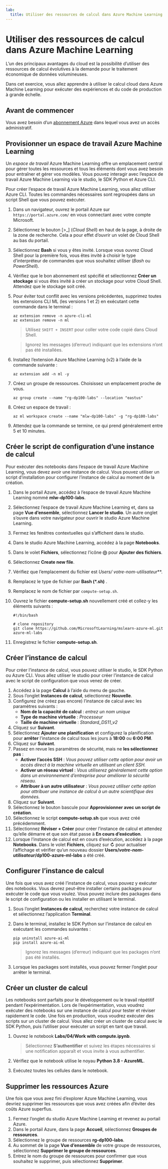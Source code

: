 ```yaml
---
lab:
  title: Utiliser des ressources de calcul dans Azure Machine Learning
---
```


# Utiliser des ressources de calcul dans Azure Machine Learning

L’un des principaux avantages du cloud est la possibilité d’utiliser des ressources de calcul évolutives à la demande pour le traitement économique de données volumineuses.

Dans cet exercice, vous allez apprendre à utiliser le calcul cloud dans Azure Machine Learning pour exécuter des expériences et du code de production à grande échelle.

## Avant de commencer

Vous avez besoin d’un [abonnement Azure](https://azure.microsoft.com/free?azure-portal=true) dans lequel vous avez un accès administratif.

## Provisionner un espace de travail Azure Machine Learning

Un *espace de travail* Azure Machine Learning offre un emplacement central pour gérer toutes les ressources et tous les éléments dont vous avez besoin pour entraîner et gérer vos modèles. Vous pouvez interagir avec l’espace de travail Azure Machine Learning via le studio, le SDK Python et Azure CLI.

Pour créer l’espace de travail Azure Machine Learning, vous allez utiliser Azure CLI. Toutes les commandes nécessaires sont regroupées dans un script Shell que vous pouvez exécuter.

1. Dans un navigateur, ouvrez le portail Azure sur `https://portal.azure.com/` en vous connectant avec votre compte Microsoft.
1. Sélectionnez le bouton \[>_] (*Cloud Shell*) en haut de la page, à droite de la zone de recherche. Cela a pour effet d’ouvrir un volet de Cloud Shell au bas du portail.
1. Sélectionnez **Bash** si vous y êtes invité. Lorsque vous ouvrez Cloud Shell pour la première fois, vous êtes invité à choisir le type d’interpréteur de commandes que vous souhaitez utiliser (*Bash* ou *PowerShell*).
1. Vérifiez que le bon abonnement est spécifié et sélectionnez **Créer un stockage** si vous êtes invité à créer un stockage pour votre Cloud Shell. Attendez que le stockage soit créé.
1. Pour éviter tout conflit avec les versions précédentes, supprimez toutes les extensions CLI ML (les versions 1 et 2) en exécutant cette commande dans le terminal :

    ```azurecli
    az extension remove -n azure-cli-ml
    az extension remove -n ml
    ```

    > Utilisez `SHIFT + INSERT` pour coller votre code copié dans Cloud Shell.

    > Ignorez les messages (d’erreur) indiquant que les extensions n’ont pas été installées.

1. Installez l’extension Azure Machine Learning (v2) à l’aide de la commande suivante :
    
    ```azurecli
    az extension add -n ml -y
    ```

1. Créez un groupe de ressources. Choisissez un emplacement proche de vous.

    ```azurecli
    az group create --name "rg-dp100-labs" --location "eastus"
    ```

1. Créez un espace de travail :

    ```azurecli
    az ml workspace create --name "mlw-dp100-labs" -g "rg-dp100-labs"
    ```

1. Attendez que la commande se termine, ce qui prend généralement entre 5 et 10 minutes.

## Créer le script de configuration d’une instance de calcul

Pour exécuter des notebooks dans l’espace de travail Azure Machine Learning, vous devez avoir une instance de calcul. Vous pouvez utiliser un script d’installation pour configurer l’instance de calcul au moment de la création.

1. Dans le portail Azure, accédez à l’espace de travail Azure Machine Learning nommé **mlw-dp100-labs**.
1. Sélectionnez l’espace de travail Azure Machine Learning et, dans sa page **Vue d’ensemble**, sélectionnez **Lancer le studio**. Un autre onglet s’ouvre dans votre navigateur pour ouvrir le studio Azure Machine Learning.
1. Fermez les fenêtres contextuelles qui s’affichent dans le studio.
1. Dans le studio Azure Machine Learning, accédez à la page **Notebooks**.
1. Dans le volet **Fichiers**, sélectionnez l’icône &#10753; pour **Ajouter des fichiers**.
1. Sélectionnez **Create new file**.
1. Vérifiez que l’emplacement du fichier est **Users/* votre-nom-utilisateur***.
1. Remplacez le type de fichier par **Bash (*.sh)** .
1. Remplacez le nom de fichier par `compute-setup.sh`.
1. Ouvrez le fichier **compute-setup.sh** nouvellement créé et collez-y les éléments suivants :

    ```azurecli
    #!/bin/bash

    # clone repository
    git clone https://github.com/MicrosoftLearning/mslearn-azure-ml.git azure-ml-labs
    ```

1. Enregistrez le fichier **compute-setup.sh**.

## Créer l’instance de calcul

Pour créer l’instance de calcul, vous pouvez utiliser le studio, le SDK Python ou Azure CLI. Vous allez utiliser le studio pour créer l’instance de calcul avec le script de configuration que vous venez de créer.

1. Accédez à la page **Calcul** à l’aide du menu de gauche.
1. Sous l’onglet **Instances de calcul**, sélectionnez **Nouvelle**.
1. Configurez (ne créez pas encore) l’instance de calcul avec les paramètres suivants : 
    - **Nom de la capacité de calcul** : *entrez un nom unique*
    - **Type de machine virtuelle** : *Processeur*
    - **Taille de machine virtuelle** : *Standard_DS11_v2*
1. Cliquez sur **Suivant**.
1. Sélectionnez **Ajouter une planification** et configurez la planification pour **arrêter** l’instance de calcul tous les jours à **18:00** ou **6:00 PM**.
1. Cliquez sur **Suivant**.
1. Passez en revue les paramètres de sécurité, mais ne **les sélectionnez pas** :
    - **Activer l’accès SSH** : *Vous pouvez utiliser cette option pour avoir un accès direct à la machine virtuelle en utilisant un client SSH.*
    - **Activer un réseau virtuel** : *Vous utiliserez généralement cette option dans un environnement d’entreprise pour améliorer la sécurité réseau.*
    - **Attribuer à un autre utilisateur** : *Vous pouvez utiliser cette option pour attribuer une instance de calcul à un autre scientifique des données.*
1. Cliquez sur **Suivant**.
1. Sélectionnez le bouton bascule pour **Approvisionner avec un script de création**.
1. Sélectionnez le script **compute-setup.sh** que vous avez créé précédemment.
1. Sélectionnez **Réviser + Créer** pour créer l’instance de calcul et attendez qu’elle démarre et que son état passe à **En cours d’exécution**.
1. Lorsque l’instance de calcul est en cours d’exécution, accédez à la page **Notebooks**. Dans le volet **Fichiers**, cliquez sur **&#8635;** pour actualiser l’affichage et vérifier qu’un nouveau dossier **Users/*votre-nom-utilisateur*/dp100-azure-ml-labs** a été créé.

## Configurer l’instance de calcul

Une fois que vous avez créé l’instance de calcul, vous pouvez y exécuter des notebooks. Vous devrez peut-être installer certains packages pour exécuter le code que vous voulez. Vous pouvez inclure des packages dans le script de configuration ou les installer en utilisant le terminal.

1. Sous l’onglet **Instances de calcul**, recherchez votre instance de calcul et sélectionnez l’application **Terminal**.
1. Dans le terminal, installez le SDK Python sur l’instance de calcul en exécutant les commandes suivantes :

    ```
    pip uninstall azure-ai-ml
    pip install azure-ai-ml
    ```

    > Ignorez les messages (d’erreur) indiquant que les packages n’ont pas été installés.

1. Lorsque les packages sont installés, vous pouvez fermer l’onglet pour arrêter le terminal.

## Créer un cluster de calcul

Les notebooks sont parfaits pour le développement ou le travail répétitif pendant l’expérimentation. Lors de l’expérimentation, vous voudrez exécuter des notebooks sur une instance de calcul pour tester et réviser rapidement le code. Une fois en production, vous voudrez exécuter des scripts sur un cluster de calcul. Vous allez créer un cluster de calcul avec le SDK Python, puis l’utiliser pour exécuter un script en tant que travail.

1. Ouvrez le notebook **Labs/04/Work with compute.ipynb**.

    > Sélectionnez **S’authentifier** et suivez les étapes nécessaires si une notification apparaît et vous invite à vous authentifier.

1. Vérifiez que le notebook utilise le noyau **Python 3.8 - AzureML**.
1. Exécutez toutes les cellules dans le notebook.

## Supprimer les ressources Azure

Une fois que vous avez fini d’explorer Azure Machine Learning, vous devriez supprimer les ressources que vous avez créées afin d’éviter des coûts Azure superflus.

1. Fermez l’onglet du studio Azure Machine Learning et revenez au portail Azure.
1. Dans le portail Azure, dans la page **Accueil**, sélectionnez **Groupes de ressources**.
1. Sélectionnez le groupe de ressources **rg-dp100-labs**.
1. Au sommet de la page **Vue d’ensemble** de votre groupe de ressources, sélectionnez **Supprimer le groupe de ressources**.
1. Entrez le nom du groupe de ressources pour confirmer que vous souhaitez le supprimer, puis sélectionnez **Supprimer**.
